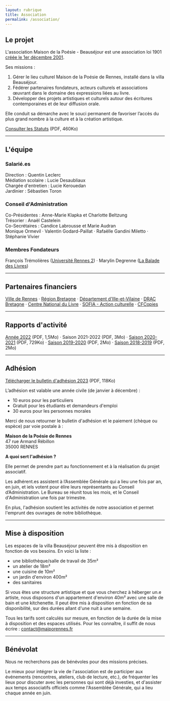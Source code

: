 ```yaml
---
layout: rubrique
title: Association
permalink: /association/
---
```

## Le projet

L'association Maison de la Poésie - Beauséjour est une association loi 1901 [créée le 1er décembre 2001](https://www.journal-officiel.gouv.fr/pages/associations-detail-annonce/?q.id=id:202100490776).

Ses missions :  

1. Gérer le lieu culturel Maison de la Poésie de Rennes, installé dans la villa Beauséjour.
2. Fédérer partenaires fondateurs, acteurs culturels et associations œuvrant dans le domaine des expressions liées au livre.
3. Développer des projets artistiques et culturels autour des écritures contemporaines et de leur diffusion orale.

Elle conduit sa démarche avec le souci permanent de favoriser l’accès du plus grand nombre à la culture et à la création artistique.

[Consulter les Statuts](/imgs/statuts-valid-s-ag-01-07-2021.pdf) (PDF, 460Ko)

- - -

## L'équipe

### Salarié.es

Direction : Quentin Leclerc\
Médiation scolaire : Lucie Desaubliaux\
Chargée d'entretien : Lucie Kerouedan\
Jardinier : Sébastien Toron

### Conseil d'Administration

Co-Présidentes : Anne-Marie Klapka et Charlotte Beltzung\
Trésorier : Anaël Castelein\
Co-Secrétaires : Candice Labrousse et Marie Audran\
Monique Ormevil &middot; Valentin Godard-Paillat &middot; Rafaëlle Gandini Miletto &middot; Stéphanie Vivier

### Membres Fondateurs

François Trémolières ([Université Rennes 2](http://www.univ-rennes2.fr/)) &middot; Marylin Degrenne ([La Balade des Livres](http://www.la-balade-des-livres.fr/)) 

- - -

## Partenaires financiers

[Ville de Rennes](https://metropole.rennes.fr/) &middot; [Région Bretagne](https://www.bretagne.bzh/) &middot; [Département d'Ille-et-Vilaine](https://www.ille-et-vilaine.fr/) &middot; [DRAC Bretagne](http://www.culture.gouv.fr/Regions/Drac-Bretagne) &middot; [Centre National du Livre](https://centrenationaldulivre.fr/) &middot; [SOFIA - Action culturelle](https://www.la-sofia.org/) &middot; [CFCopies](https://www.cfcopies.com/)

- - -

## Rapports d'activité[](/docs/2020-2021_RapportActivite.pdf)

[Année 2022](/imgs/2022-rapportactivite.pdf) (PDF, 1,5Mo) &middot; Saison 2021-2022 (PDF, 3Mo) &middot; [Saison 2020-2021](/imgs/2021_rapportactivit-_ecran.pdf) (PDF, 729Ko) &middot; [Saison 2019-2020](/imgs/2019-2020_rapportactivite_web.pdf) (PDF, 2Mo) &middot; [Saison 2018-2019](/imgs/2019_final_screen_rapport-d-activit-.pdf) (PDF, 2Mo)

- - -

## Adhésion

[Télécharger le bulletin d'adhésion 2023](/imgs/bulletin-d-adh-sion-2023.pdf) (PDF, 118Ko)

L’adhésion est valable une année civile (de janvier à décembre) :

* 10 euros pour les particuliers
* Gratuit pour les étudiants et demandeurs d'emploi
* 30 euros pour les personnes morales

Merci de nous retourner le bulletin d'adhésion et le paiement (chèque ou espèce) par voie postale à :

**Maison de la Poésie de Rennes**\
47 rue Armand Rébillon\
35000 RENNES

**A quoi sert l'adhésion ?**

Elle permet de prendre part au fonctionnement et à la réalisation du projet associatif.

Les adhérent.es assistent à l’Assemblée Générale qui a lieu une fois par an, en juin, et iels votent pour élire leurs représentants au Conseil d’Administration. Le Bureau se réunit tous les mois, et le Conseil d'Administration une fois par trimestre.

En plus, l'adhésion soutient les activités de notre association et permet l'emprunt des ouvrages de notre bibliothèque.

- - -

## Mise à disposition

Les espaces de la villa Beauséjour peuvent être mis à disposition en fonction de vos besoins. En voici la liste : 

* une bibliothèque/salle de travail de 35m²
* un atelier de 18m²
* une cuisine de 10m²
* un jardin d'environ 400m²
* des sanitaires

Si vous êtes une structure artistique et que vous cherchez à héberger un.e artiste, nous disposons d'un appartement d'environ 40m² avec une salle de bain et une kitchenette. Il peut être mis à disposition en fonction de sa disponibilité, sur des durées allant d'une nuit à une semaine.

Tous les tarifs sont calculés sur mesure, en fonction de la durée de la mise à disposition et des espaces utilisés. Pour les connaître, il suffit de nous écrire : contact@maiporennes.fr

- - -

## Bénévolat

Nous ne recherchons pas de bénévoles pour des missions précises. 

Le mieux pour intégrer la vie de l'association est de participer aux événements (rencontres, ateliers, club de lecture, etc.), de fréquenter les lieux pour discuter avec les personnes qui sont déjà investies, et d'assister aux temps associatifs officiels comme l'Assemblée Générale, qui a lieu chaque année en juin.